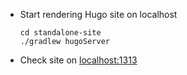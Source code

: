 - Start rendering Hugo site on localhost
  ```shell
  cd standalone-site
  ./gradlew hugoServer
  ```

- Check site on [localhost:1313](http://localhost:1313)
